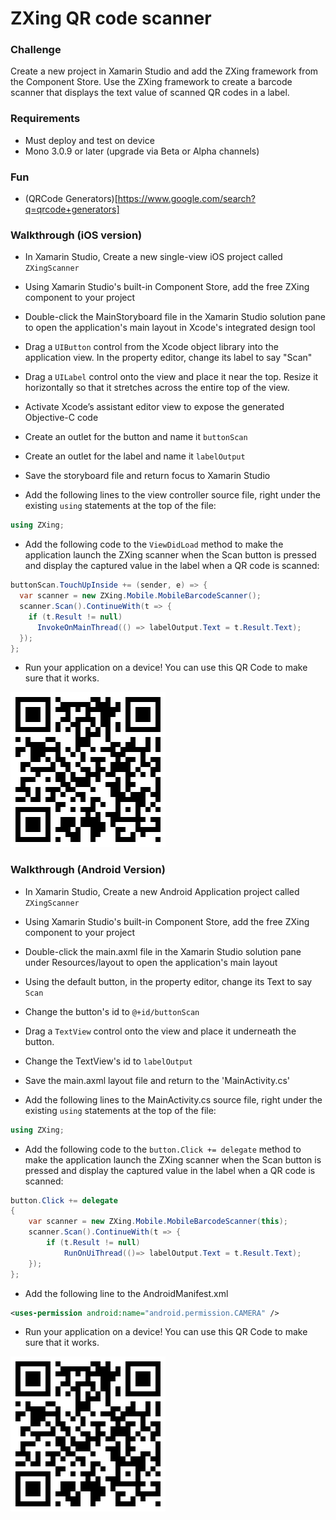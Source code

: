 # ZXing QR code scanner

### Challenge

Create a new project in Xamarin Studio and add the ZXing framework from the Component Store. Use the ZXing framework to create a barcode scanner that displays the text value of scanned QR codes in a label.

### Requirements
* Must deploy and test on device
* Mono 3.0.9 or later (upgrade via Beta or Alpha channels)

### Fun

* (QRCode Generators)[https://www.google.com/search?q=qrcode+generators]

### Walkthrough (iOS version)

* In Xamarin Studio, Create a new single-view iOS project called `ZXingScanner`

* Using Xamarin Studio's built-in Component Store, add the free ZXing component to your project

* Double-click the MainStoryboard file in the Xamarin Studio solution pane to open the application's main layout in Xcode's integrated design tool

* Drag a `UIButton` control from the Xcode object library into the application view. In the property editor, change its label to say "Scan"

* Drag a `UILabel` control onto the view and place it near the top. Resize it horizontally so that it stretches across the entire top of the view.

* Activate Xcode’s assistant editor view to expose the generated Objective-C code

* Create an outlet for the button and name it `buttonScan`

* Create an outlet for the label and name it `labelOutput`

* Save the storyboard file and return focus to Xamarin Studio

* Add the following lines to the view controller source file, right under the existing `using` statements at the top of the file:

```C#
using ZXing;
```

* Add the following code to the `ViewDidLoad` method to make the application launch the ZXing scanner when the Scan button is pressed and display the captured value in the label when a QR code is scanned:

```C#
buttonScan.TouchUpInside += (sender, e) => {
  var scanner = new ZXing.Mobile.MobileBarcodeScanner();
  scanner.Scan().ContinueWith(t => {
    if (t.Result != null)
      InvokeOnMainThread(() => labelOutput.Text = t.Result.Text);
  });
};
```
* Run your application on a device! You can use this QR Code to make sure that it works.

![QR code](qrcode.png)

### Walkthrough (Android Version)

* In Xamarin Studio, Create a new Android Application project called `ZXingScanner`

* Using Xamarin Studio's built-in Component Store, add the free ZXing component to your project

* Double-click the main.axml file in the Xamarin Studio solution pane under Resources/layout to open the application's main layout

* Using the default button, in the property editor, change its Text to say `Scan`

* Change the button's id to `@+id/buttonScan`

* Drag a `TextView` control onto the view and place it underneath the button. 

* Change the TextView's id to `labelOutput`

* Save the main.axml layout file and return to the 'MainActivity.cs'

* Add the following lines to the MainActivity.cs source file, right under the existing `using` statements at the top of the file:

```C#
using ZXing;
```

* Add the following code to the `button.Click += delegate` method to make the application launch the ZXing scanner when the Scan button is pressed and display the captured value in the label when a QR code is scanned:

```C#
button.Click += delegate
{
	var scanner = new ZXing.Mobile.MobileBarcodeScanner(this);
	scanner.Scan().ContinueWith(t => {   
		if (t.Result != null)
			RunOnUiThread(()=> labelOutput.Text = t.Result.Text);
	});
};
```

* Add the following line to the AndroidManifest.xml

```XML
<uses-permission android:name="android.permission.CAMERA" />
````

* Run your application on a device! You can use this QR Code to make sure that it works.

![QR code](qrcode.png)
